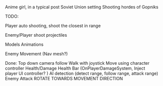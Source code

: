 Anime girl, in a typical post Soviet Union setting
Shooting hordes of Gopniks

TODO:


Player auto shooting, shoot the closest in range

Enemy/Player shoot projectiles

Models
Animations


Enemy Movement (Nav mesh?)

Done:
Top down camera follow
Walk with joystick
Move using character controller
Health/Damage
Health Bar (OnPlayerDamageSystem, Inject player UI controller? )
AI detection (detect range, follow range, attack range)
Enemy Attack
ROTATE TOWARDS MOVEMENT DIRECTION